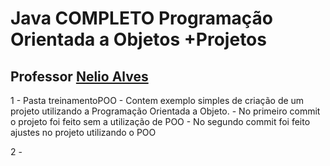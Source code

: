 # Java COMPLETO Programação Orientada a Objetos +Projetos
## Professor [Nelio Alves](https://www.udemy.com/user/nelio-alves/)

1 - Pasta treinamentoPOO 
    - Contem exemplo simples de criação de um projeto utilizando a Programação Orientada a Objeto.
    - No primeiro commit o projeto foi feito sem a utilização de POO
    - No segundo commit foi feito ajustes no projeto utilizando o POO

2 - 
